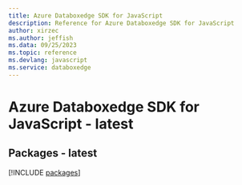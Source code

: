 ```yaml
---
title: Azure Databoxedge SDK for JavaScript
description: Reference for Azure Databoxedge SDK for JavaScript
author: xirzec
ms.author: jeffish
ms.data: 09/25/2023
ms.topic: reference
ms.devlang: javascript
ms.service: databoxedge
---
```

# Azure Databoxedge SDK for JavaScript - latest
## Packages - latest
[!INCLUDE [packages](databoxedge-index.md)]